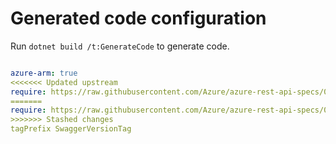 # Generated code configuration

Run `dotnet build /t:GenerateCode` to generate code.

``` yaml

azure-arm: true
<<<<<<< Updated upstream
require: https://raw.githubusercontent.com/Azure/azure-rest-api-specs/000000000000000000000000000000000000/specification/ProviderNameLowercase/resource-manager/readme.md
=======
require: https://raw.githubusercontent.com/Azure/azure-rest-api-specs/0000000000000000000000000000000000000000/specification/ProviderNameLowercase/resource-manager/readme.md
>>>>>>> Stashed changes
tagPrefix SwaggerVersionTag

```